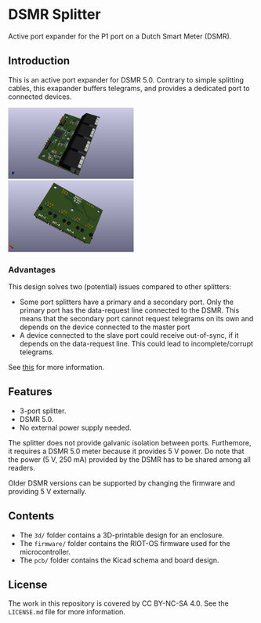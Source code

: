 # DSMR Splitter
Active port expander for the P1 port on a Dutch Smart Meter (DSMR).

## Introduction
This is an active port expander for DSMR 5.0. Contrary to simple splitting
cables, this exapander buffers telegrams, and provides a dedicated port to
connected devices.

[<img src="pcb/Pictures/TopView.png" width="256" alt="3D render of the case.">](pcb/Pictures/TopView.png)
[<img src="pcb/Pictures/BottomView.png" width="256" alt="3D render of the case.">](pcb/Pictures/BottomView.png)

### Advantages

This design solves two (potential) issues compared to other splitters:

* Some port splitters have a primary and a secondary port. Only the primary
  port has the data-request line connected to the DSMR. This means that the
  secondary port cannot request telegrams on its own and depends on the device
  connected to the master port
* A device connected to the slave port could receive out-of-sync, if it depends
  on the data-request line. This could lead to incomplete/corrupt telegrams.

See [this](docs/Problem-statement.md) for more information.

## Features
* 3-port splitter.
* DSMR 5.0.
* No external power supply needed.

The splitter does not provide galvanic isolation between ports. Furthemore, it
requires a DSMR 5.0 meter because it provides 5 V power. Do note that the power
(5 V, 250 mA) provided by the DSMR has to be shared among all readers.

Older DSMR versions can be supported by changing the firmware and providing 5 V
externally.

## Contents
* The `3d/` folder contains a 3D-printable design for an enclosure.
* The `firmware/` folder contains the RIOT-OS firmware used for the
  microcontroller.
* The `pcb/` folder contains the Kicad schema and board design.

## License
The work in this repository is covered by CC BY-NC-SA 4.0. See the `LICENSE.md`
file for more information.
